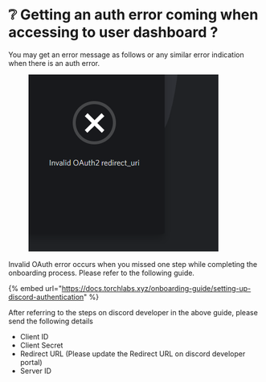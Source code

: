 # ❔ Getting an auth error coming when accessing to user dashboard ?

You may get an error message as follows or any similar error indication when there is an auth error.

<figure><img src="../../.gitbook/assets/a (6).png" alt=""><figcaption></figcaption></figure>

Invalid OAuth error occurs when you missed one step while completing the onboarding process. Please refer to the following guide.

{% embed url="https://docs.torchlabs.xyz/onboarding-guide/setting-up-discord-authentication" %}

After referring to the steps on discord developer in the above guide, please send the following details

* Client ID
* Client Secret
* Redirect URL (Please update the Redirect URL on discord developer portal)
* Server ID

